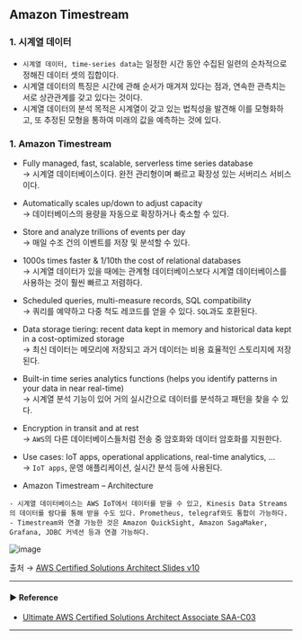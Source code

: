 ## Amazon Timestream
### 1. 시계열 데이터
- `시계열 데이터, time-series data`는 일정한 시간 동안 수집된 일련의 순차적으로 정해진 데이터 셋의 집합이다.
- 시계열 데이터의 특징은 시간에 관해 순서가 매겨져 있다는 점과, 연속한 관측치는 서로 상관관계를 갖고 있다는 것이다.
- 시계열 데이터의 분석 목적은 시계열이 갖고 있는 법칙성을 발견해 이를 모형화하고, 또 추정된 모형을 통하여 미래의 값을 예측하는 것에 있다.

### 1. Amazon Timestream
- Fully managed, fast, scalable, serverless time series database  
→ 시계열 데이터베이스이다. 완전 관리형이며 빠르고 확장성 있는 서버리스 서비스이다.

- Automatically scales up/down to adjust capacity  
→ 데이터베이스의 용량을 자동으로 확장하거나 축소할 수 있다.

- Store and analyze trillions of events per day  
→ 매일 수조 건의 이벤트를 저장 및 분석할 수 있다.

- 1000s times faster & 1/10th the cost of relational databases  
→ 시계열 데이터가 있을 때에는 관계형 데이터베이스보다 시계열 데이터베이스를 사용하는 것이 훨씬 빠르고 저렴하다.

- Scheduled queries, multi-measure records, SQL compatibility  
→ 쿼리를 예약하고 다중 척도 레코드를 얻을 수 있다. `SQL`과도 호환된다.

- Data storage tiering: recent data kept in memory and historical data kept in a cost-optimized storage  
→ 최신 데이터는 메모리에 저장되고 과거 데이터는 비용 효율적인 스토리지에 저장된다.

- Built-in time series analytics functions (helps you identify patterns in your data in near real-time)  
→ 시계열 분석 기능이 있어 거의 실시간으로 데이터를 분석하고 패턴을 찾을 수 있다.

- Encryption in transit and at rest  
→ `AWS`의 다른 데이터베이스들처럼 전송 중 암호화와 데이터 암호화를 지원한다.

- Use cases: IoT apps, operational applications, real-time analytics, …  
→ `IoT apps`, 운영 애플리케이션, 실시간 분석 등에 사용된다.

- Amazon Timestream – Architecture
~~~
- 시계열 데이터베이스는 AWS IoT에서 데이터를 받을 수 있고, Kinesis Data Streams의 데이터를 람다를 통해 받을 수도 있다. Prometheus, telegraf와도 통합이 가능하다.
- Timestream와 연결 가능한 것은 Amazon QuickSight, Amazon SagaMaker, Grafana, JDBC 커넥션 등과 연결 가능하다.
~~~

![image](https://user-images.githubusercontent.com/97398071/235907249-1f308732-9082-41ce-8bf4-1b0c6c21b0e5.png)

출처 → [AWS Certified Solutions Architect Slides v10](https://courses.datacumulus.com/downloads/certified-solutions-architect-pn9/)

---
#### ▶ Reference
- [Ultimate AWS Certified Solutions Architect Associate SAA-C03](https://www.udemy.com/course/aws-certified-solutions-architect-associate-saa-c03/)
---
